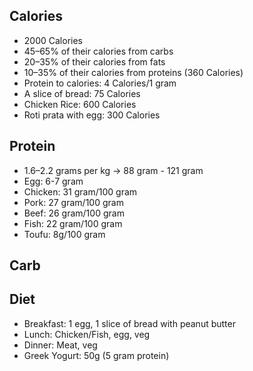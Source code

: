 ## Calories
- 2000 Calories
- 45–65% of their calories from carbs
- 20–35% of their calories from fats
- 10–35% of their calories from proteins (360 Calories)
- Protein to calories: 4 Calories/1 gram
- A slice of bread: 75 Calories
- Chicken Rice: 600 Calories
- Roti prata with egg: 300 Calories

## Protein
- 1.6–2.2 grams per kg -> 88 gram - 121 gram
- Egg: 6-7 gram
- Chicken: 31 gram/100 gram
- Pork: 27 gram/100 gram
- Beef: 26 gram/100 gram
- Fish: 22 gram/100 gram
- Toufu: 8g/100 gram

## Carb


## Diet
- Breakfast: 1 egg, 1 slice of bread with peanut butter
- Lunch: Chicken/Fish, egg, veg
- Dinner: Meat, veg
- Greek Yogurt: 50g (5 gram protein)